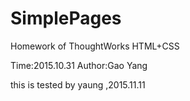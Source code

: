 # SimplePages
Homework of ThoughtWorks HTML+CSS

Time:2015.10.31
Author:Gao Yang

this is tested by yaung ,2015.11.11
